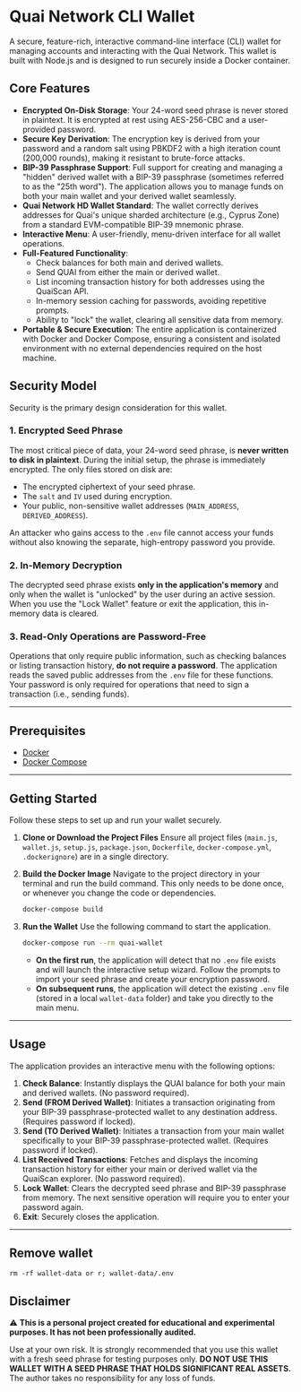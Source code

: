 # Quai Network CLI Wallet

A secure, feature-rich, interactive command-line interface (CLI) wallet for managing accounts and interacting with the Quai Network. This wallet is built with Node.js and is designed to run securely inside a Docker container.

## Core Features

- **Encrypted On-Disk Storage**: Your 24-word seed phrase is never stored in plaintext. It is encrypted at rest using AES-256-CBC and a user-provided password.
- **Secure Key Derivation**: The encryption key is derived from your password and a random salt using PBKDF2 with a high iteration count (200,000 rounds), making it resistant to brute-force attacks.
- **BIP-39 Passphrase Support**: Full support for creating and managing a "hidden" derived wallet with a BIP-39 passphrase (sometimes referred to as the "25th word"). The application allows you to manage funds on both your main wallet and your derived wallet seamlessly.
- **Quai Network HD Wallet Standard**: The wallet correctly derives addresses for Quai's unique sharded architecture (e.g., Cyprus Zone) from a standard EVM-compatible BIP-39 mnemonic phrase.
- **Interactive Menu**: A user-friendly, menu-driven interface for all wallet operations.
- **Full-Featured Functionality**:
    - Check balances for both main and derived wallets.
    - Send QUAI from either the main or derived wallet.
    - List incoming transaction history for both addresses using the QuaiScan API.
    - In-memory session caching for passwords, avoiding repetitive prompts.
    - Ability to "lock" the wallet, clearing all sensitive data from memory.
- **Portable & Secure Execution**: The entire application is containerized with Docker and Docker Compose, ensuring a consistent and isolated environment with no external dependencies required on the host machine.

## Security Model

Security is the primary design consideration for this wallet.

### 1. Encrypted Seed Phrase
The most critical piece of data, your 24-word seed phrase, is **never written to disk in plaintext**. During the initial setup, the phrase is immediately encrypted. The only files stored on disk are:
- The encrypted ciphertext of your seed phrase.
- The `salt` and `IV` used during encryption.
- Your public, non-sensitive wallet addresses (`MAIN_ADDRESS`, `DERIVED_ADDRESS`).

An attacker who gains access to the `.env` file cannot access your funds without also knowing the separate, high-entropy password you provide.

### 2. In-Memory Decryption
The decrypted seed phrase exists **only in the application's memory** and only when the wallet is "unlocked" by the user during an active session. When you use the "Lock Wallet" feature or exit the application, this in-memory data is cleared.

### 3. Read-Only Operations are Password-Free
Operations that only require public information, such as checking balances or listing transaction history, **do not require a password**. The application reads the saved public addresses from the `.env` file for these functions. Your password is only required for operations that need to sign a transaction (i.e., sending funds).

---

## Prerequisites

- [Docker](https://docs.docker.com/get-docker/)
- [Docker Compose](https://docs.docker.com/compose/install/)

---

## Getting Started

Follow these steps to set up and run your wallet securely.

1.  **Clone or Download the Project Files**
    Ensure all project files (`main.js`, `wallet.js`, `setup.js`, `package.json`, `Dockerfile`, `docker-compose.yml`, `.dockerignore`) are in a single directory.

2.  **Build the Docker Image**
    Navigate to the project directory in your terminal and run the build command. This only needs to be done once, or whenever you change the code or dependencies.
    ```bash
    docker-compose build
    ```

3.  **Run the Wallet**
    Use the following command to start the application.
    ```bash
    docker-compose run --rm quai-wallet
    ```
    - **On the first run**, the application will detect that no `.env` file exists and will launch the interactive setup wizard. Follow the prompts to import your seed phrase and create your encryption password.
    - **On subsequent runs**, the application will detect the existing `.env` file (stored in a local `wallet-data` folder) and take you directly to the main menu.

---

## Usage

The application provides an interactive menu with the following options:

1.  **Check Balance**: Instantly displays the QUAI balance for both your main and derived wallets. (No password required).
2.  **Send (FROM Derived Wallet)**: Initiates a transaction originating from your BIP-39 passphrase-protected wallet to any destination address. (Requires password if locked).
3.  **Send (TO Derived Wallet)**: Initiates a transaction from your main wallet specifically to your BIP-39 passphrase-protected wallet. (Requires password if locked).
4.  **List Received Transactions**: Fetches and displays the incoming transaction history for either your main or derived wallet via the QuaiScan explorer. (No password required).
5.  **Lock Wallet**: Clears the decrypted seed phrase and BIP-39 passphrase from memory. The next sensitive operation will require you to enter your password again.
6.  **Exit**: Securely closes the application.

---

## Remove wallet
    rm -rf wallet-data or r; wallet-data/.env

## Disclaimer

⚠️ **This is a personal project created for educational and experimental purposes. It has not been professionally audited.**

Use at your own risk. It is strongly recommended that you use this wallet with a fresh seed phrase for testing purposes only. **DO NOT USE THIS WALLET WITH A SEED PHRASE THAT HOLDS SIGNIFICANT REAL ASSETS.** The author takes no responsibility for any loss of funds.
